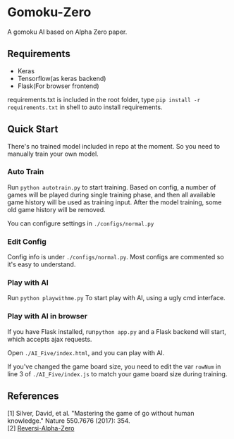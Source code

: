 # Gomoku-Zero
A gomoku AI based on Alpha Zero paper.  

## Requirements
* Keras  
* Tensorflow(as keras backend)  
* Flask(For browser frontend)  

requirements.txt is included in the root folder, type `pip install -r requirements.txt` in shell to auto install requirements.

## Quick Start
There's no trained model included in repo at the moment. So you need to manually train your own model.

### Auto Train
Run `python autotrain.py` to start training. Based on config, a number of games will be played during single training phase, and then all available game history will be used as training input. After the model training, some old game history will be removed.

You can configure settings in `./configs/normal.py`

### Edit Config
Config info is under `./configs/normal.py`. Most configs are commented so it's easy to understand.  

### Play with AI
Run `python playwithme.py` To start play with AI, using a ugly cmd interface.

### Play with AI in browser
If you have Flask installed, run`python app.py` and a Flask backend will start, which accepts ajax requests.

Open `./AI_Five/index.html`, and you can play with AI.  

If you've changed the game board size, you need to edit the var `rowNum` in line 3 of `./AI_Five/index.js` to match your game board size during training.

## References
[1] Silver, David, et al. "Mastering the game of go without human knowledge." Nature 550.7676 (2017): 354.  
[2] [Reversi-Alpha-Zero](https://github.com/mokemokechicken/reversi-alpha-zero)
